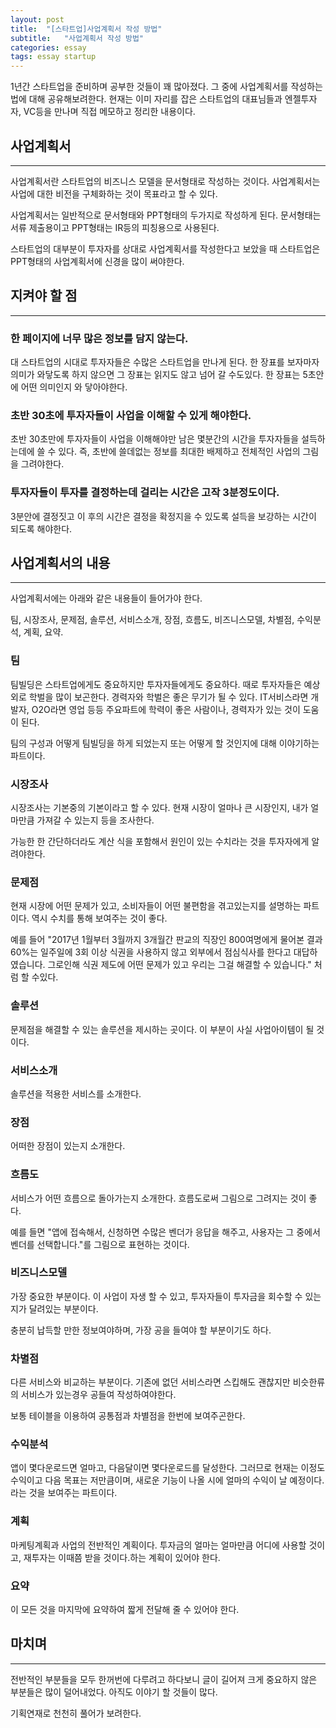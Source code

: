 ```yaml
---
layout: post
title:  "[스타트업]사업계획서 작성 방법"
subtitle:   "사업계획서 작성 방법"
categories: essay
tags: essay startup
---
```


1년간 스타트업을 준비하며 공부한 것들이 꽤 많아졌다. 그 중에 사업계획서를 작성하는 법에 대해 공유해보려한다. 현재는 이미 자리를 잡은 스타트업의 대표님들과 엔젤투자자, VC등을 만나며 직접 메모하고 정리한 내용이다.

## 사업계획서

---

사업계획서란 스타트업의 비즈니스 모델을 문서형태로 작성하는 것이다. 사업계획서는 사업에 대한 비전을 구체화하는 것이 목표라고 할 수 있다.

사업계획서는 일반적으로 문서형태와 PPT형태의 두가지로 작성하게 된다. 문서형태는 서류 제출용이고 PPT형태는 IR등의 피칭용으로 사용된다.

스타트업의 대부분이 투자자를 상대로 사업계획서를 작성한다고 보았을 때 스타트업은 PPT형태의 사업계획서에 신경을 많이 써야한다.

## 지켜야 할 점

---

### 한 페이지에 너무 많은 정보를 담지 않는다.

대 스타트업의 시대로 투자자들은 수많은 스타트업을 만나게 된다. 한 장표를 보자마자 의미가 와닿도록 하지 않으면 그 장표는 읽지도 않고 넘어 갈 수도있다. 한 장표는 5초안에 어떤 의미인지 와 닿아야한다.

### 초반 30초에 투자자들이 사업을 이해할 수 있게 해야한다.

초반 30초만에 투자자들이 사업을 이해해야만 남은 몇분간의 시간을 투자자들을 설득하는데에 쓸 수 있다. 즉, 초반에 쓸데없는 정보를 최대한 배제하고 전체적인 사업의 그림을 그려야한다.

### 투자자들이 투자를 결정하는데 걸리는 시간은 고작 3분정도이다.

3분안에 결정짓고 이 후의 시간은 결정을 확정지을 수 있도록 설득을 보강하는 시간이 되도록 해야한다.

## 사업계획서의 내용

---

사업계획서에는 아래와 같은 내용들이 들어가야 한다.

팀, 시장조사, 문제점, 솔루션, 서비스소개, 장점, 흐름도, 비즈니스모델, 차별점, 수익분석, 계획, 요약.

### 팀

팀빌딩은 스타트업에게도 중요하지만 투자자들에게도 중요하다. 때로 투자자들은 예상외로 학벌을 많이 보곤한다. 경력자와 학벌은 좋은 무기가 될 수 있다. IT서비스라면 개발자, O2O라면 영업 등등 주요파트에 학력이 좋은 사람이나, 경력자가 있는 것이 도움이 된다.

팀의 구성과 어떻게 팀빌딩을 하게 되었는지 또는 어떻게 할 것인지에 대해 이야기하는 파트이다.

### 시장조사

시장조사는 기본중의 기본이라고 할 수 있다. 현재 시장이 얼마나 큰 시장인지, 내가 얼마만큼 가져갈 수 있는지 등을 조사한다.

가능한 한 간단하더라도 계산 식을 포함해서 원인이 있는 수치라는 것을 투자자에게 알려야한다.

### 문제점

현재 시장에 어떤 문제가 있고, 소비자들이 어떤 불편함을 겪고있는지를 설명하는 파트이다. 역시 수치를 통해 보여주는 것이 좋다.

예를 들어 "2017년 1월부터 3월까지 3개월간 판교의 직장인 800여명에게 물어본 결과 60%는 일주일에 3회 이상 식권을 사용하지 않고 외부에서 점심식사를 한다고 대답하였습니다. 그로인해 식권 제도에 어떤 문제가 있고 우리는 그걸 해결할 수 있습니다." 처럼 할 수있다.  

### 솔루션

문제점을 해결할 수 있는 솔루션을 제시하는 곳이다. 이 부분이 사실 사업아이템이 될 것이다.

### 서비스소개

솔루션을 적용한 서비스를 소개한다.

### 장점

어떠한 장점이 있는지 소개한다.

### 흐름도

서비스가 어떤 흐름으로 돌아가는지 소개한다. 흐름도로써 그림으로 그려지는 것이 좋다.

예를 들면 "앱에 접속해서, 신청하면 수많은 벤더가 응답을 해주고, 사용자는 그 중에서 벤더를 선택합니다."를 그림으로 표현하는 것이다.

<script async src="//pagead2.googlesyndication.com/pagead/js/adsbygoogle.js"></script>
<ins class="adsbygoogle"
     style="display:block; text-align:center;"
     data-ad-format="fluid"
     data-ad-layout="in-article"
     data-ad-client="ca-pub-3014668630648493"
     data-ad-slot="7229973781"></ins>
<script>
     (adsbygoogle = window.adsbygoogle || []).push({});
</script>

### 비즈니스모델

가장 중요한 부분이다. 이 사업이 자생 할 수 있고, 투자자들이 투자금을 회수할 수 있는지가 달려있는 부분이다.

충분히 납득할 만한 정보여야하며, 가장 공을 들여야 할 부분이기도 하다.

### 차별점

다른 서비스와 비교하는 부분이다. 기존에 없던 서비스라면 스킵해도 괜찮지만 비슷한류의 서비스가 있는경우 공들여 작성하여야한다.

보통 테이블을 이용하여 공통점과 차별점을 한번에 보여주곤한다.

### 수익분석

앱이 몇다운로드면 얼마고, 다음달이면 몇다운로드를 달성한다. 그러므로 현재는 이정도 수익이고 다음 목표는 저만큼이며, 새로운 기능이 나올 시에 얼마의 수익이 날 예정이다.라는 것을 보여주는 파트이다.

### 계획

마케팅계획과 사업의 전반적인 계획이다. 투자금의 얼마는 얼마만큼 어디에 사용할 것이고, 재투자는 이때쯤 받을 것이다.하는 계획이 있어야 한다.

### 요약

이 모든 것을 마지막에 요약하여 짧게 전달해 줄 수 있어야 한다.

## 마치며

---

전반적인 부분들을 모두 한꺼번에 다루려고 하다보니 글이 길어져 크게 중요하지 않은 부분들은 많이 덜어내었다. 아직도 이야기 할 것들이 많다.

기획연재로 천천히 풀어가 보려한다.
